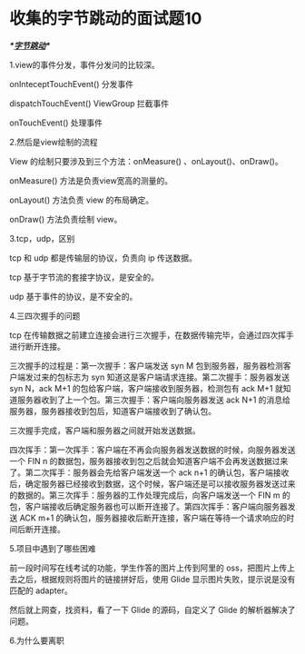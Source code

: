 # 收集的字节跳动的面试题10



***\*[字节跳动](https://www.nowcoder.com/jump/super-jump/word?word=字节跳动)\****

1.view的事件分发，事件分发问的比较深。

onInteceptTouchEvent() 分发事件

dispatchTouchEvent() ViewGroup 拦截事件

onTouchEvent() 处理事件



2.然后是view绘制的流程

View 的绘制只要涉及到三个方法：onMeasure() 、onLayout()、onDraw()。

onMeasure() 方法是负责view宽高的测量的。

onLayout() 方法负责 view 的布局确定。

onDraw() 方法负责绘制 view。

3.tcp，udp，区别

tcp 和 udp 都是传输层的协议，负责向 ip 传送数据。

tcp 基于字节流的套接字协议，是安全的。

udp 基于事件的协议，是不安全的。

4.三四次握手的问题

tcp 在传输数据之前建立连接会进行三次握手，在数据传输完毕，会通过四次挥手进行断开连接。

三次握手的过程是：第一次握手：客户端发送 syn M 包到服务器，服务器检测客户端发过来的包标志为 syn 知道这是客户端请求连接。第二次握手：服务器发送 syn N，ack M+1 的包给客户端，客户端接收到服务器，检测包有 ack M+1 就知道服务器收到了上一个包。第三次握手：客户端向服务器发送 ack N+1 的消息给服务器，服务器接收到包后，知道客户端接收到了确认包。

三次握手完成，客户端和服务器之间就开始发送数据。

四次挥手：第一次挥手：客户端在不再会向服务器发送数据的时候，向服务器发送一个 FIN n 的数据包，服务器接收到包之后就会知道客户端不会再发送数据过来了。第二次挥手：服务器会先给客户端发送一个 ack n+1 的确认包，客户端接收后，确定服务器已经接收到数据，这个时候，客户端还是可以接收服务器发送过来的数据的。第三次挥手：服务器的工作处理完成后，向客户端发送一个 FIN m 的包，客户端接收后确定服务器也可以断开连接了。第四次挥手：客户端向服务器发送 ACK m+1 的确认包，服务器接收后断开连接，客户端在等待一个请求响应的时间后断开连接。

5.项目中遇到了哪些困难

前一段时间写在线考试的功能，学生作答的图片上传到阿里的 oss，把图片上传上去之后，根据规则将图片的链接拼好后，使用 Glide 显示图片失败，提示说是没有匹配的 adapter。

然后就上网查，找资料，看了一下 Glide 的源码，自定义了 Glide 的解析器解决了问题。

6.为什么要离职



